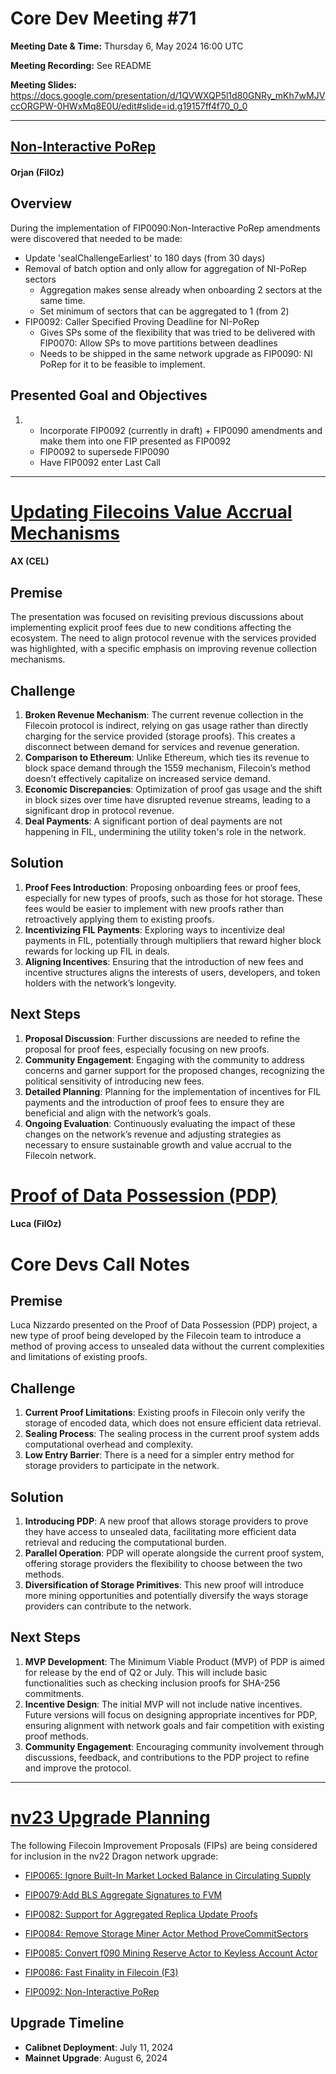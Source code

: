 # Core Dev Meeting #71 

**Meeting Date & Time:** Thursday 6, May 2024 16:00 UTC

**Meeting Recording:** See README

**Meeting Slides:** https://docs.google.com/presentation/d/1QVWXQP5l1d80GNRy_mKh7wMJVccORGPW-0HWxMq8E0U/edit#slide=id.g19157ff4f70_0_0


---

## [Non-Interactive PoRep](https://github.com/filecoin-project/FIPs/pull/1018)
#### Orjan (FilOz)

## Overview
During the implementation of FIP0090:Non-Interactive PoRep amendments were discovered that needed to be made: 
- Update 'sealChallengeEarliest' to 180 days (from 30 days)
- Removal of batch option and only allow for aggregation of NI-PoRep sectors
    - Aggregation makes sense already when onboarding 2 sectors at the same time.
    - Set minimum of sectors that can be aggregated to 1 (from 2) 
- FIP0092: Caller Specified Proving Deadline for NI-PoRep 
    - Gives SPs some of the flexibility that was tried to be delivered with FIP0070: Allow SPs to move partitions between deadlines 
    - Needs to be shipped in the same network upgrade as FIP0090: NI PoRep for it to be feasible to implement. 


## Presented Goal and Objectives
1. 
   - Incorporate FIP0092 (currently in draft) + FIP0090 amendments and make them into one FIP presented as FIP0092
   - FIP0092 to supersede FIP0090 
   - Have FIP0092 enter Last Call 

---
# [Updating Filecoins Value Accrual Mechanisms](https://github.com/filecoin-project/FIPs/discussions/557)
#### AX (CEL)


## Premise
The presentation was focused on revisiting previous discussions about implementing explicit proof fees due to new conditions affecting the ecosystem. The need to align protocol revenue with the services provided was highlighted, with a specific emphasis on improving revenue collection mechanisms.

## Challenge
1. **Broken Revenue Mechanism**: The current revenue collection in the Filecoin protocol is indirect, relying on gas usage rather than directly charging for the service provided (storage proofs). This creates a disconnect between demand for services and revenue generation.
2. **Comparison to Ethereum**: Unlike Ethereum, which ties its revenue to block space demand through the 1559 mechanism, Filecoin’s method doesn’t effectively capitalize on increased service demand.
3. **Economic Discrepancies**: Optimization of proof gas usage and the shift in block sizes over time have disrupted revenue streams, leading to a significant drop in protocol revenue.
4. **Deal Payments**: A significant portion of deal payments are not happening in FIL, undermining the utility token's role in the network.

## Solution
1. **Proof Fees Introduction**: Proposing onboarding fees or proof fees, especially for new types of proofs, such as those for hot storage. These fees would be easier to implement with new proofs rather than retroactively applying them to existing proofs.
2. **Incentivizing FIL Payments**: Exploring ways to incentivize deal payments in FIL, potentially through multipliers that reward higher block rewards for locking up FIL in deals.
3. **Aligning Incentives**: Ensuring that the introduction of new fees and incentive structures aligns the interests of users, developers, and token holders with the network’s longevity.

## Next Steps
1. **Proposal Discussion**: Further discussions are needed to refine the proposal for proof fees, especially focusing on new proofs.
2. **Community Engagement**: Engaging with the community to address concerns and garner support for the proposed changes, recognizing the political sensitivity of introducing new fees.
3. **Detailed Planning**: Planning for the implementation of incentives for FIL payments and the introduction of proof fees to ensure they are beneficial and align with the network’s goals.
4. **Ongoing Evaluation**: Continuously evaluating the impact of these changes on the network’s revenue and adjusting strategies as necessary to ensure sustainable growth and value accrual to the Filecoin network.


# [Proof of Data Possession (PDP)](https://github.com/filecoin-project/FIPs/discussions/1009)
#### Luca (FilOz)
# Core Devs Call Notes

## Premise
Luca Nizzardo presented on the Proof of Data Possession (PDP) project, a new type of proof being developed by the Filecoin team to introduce a method of proving access to unsealed data without the current complexities and limitations of existing proofs.

## Challenge
1. **Current Proof Limitations**: Existing proofs in Filecoin only verify the storage of encoded data, which does not ensure efficient data retrieval.
2. **Sealing Process**: The sealing process in the current proof system adds computational overhead and complexity.
3. **Low Entry Barrier**: There is a need for a simpler entry method for storage providers to participate in the network.

## Solution
1. **Introducing PDP**: A new proof that allows storage providers to prove they have access to unsealed data, facilitating more efficient data retrieval and reducing the computational burden.
2. **Parallel Operation**: PDP will operate alongside the current proof system, offering storage providers the flexibility to choose between the two methods.
3. **Diversification of Storage Primitives**: This new proof will introduce more mining opportunities and potentially diversify the ways storage providers can contribute to the network.

## Next Steps
1. **MVP Development**: The Minimum Viable Product (MVP) of PDP is aimed for release by the end of Q2 or July. This will include basic functionalities such as checking inclusion proofs for SHA-256 commitments.
2. **Incentive Design**: The initial MVP will not include native incentives. Future versions will focus on designing appropriate incentives for PDP, ensuring alignment with network goals and fair competition with existing proof methods.
3. **Community Engagement**: Encouraging community involvement through discussions, feedback, and contributions to the PDP project to refine and improve the protocol.

---
# [nv23 Upgrade Planning](https://github.com/filecoin-project/core-devs/discussions/149)  
The following Filecoin Improvement Proposals (FIPs) are being considered for inclusion in the nv22 Dragon network upgrade:
- [FIP0065: Ignore Built-In Market Locked Balance in Circulating Supply](https://github.com/filecoin-project/FIPs/blob/master/FIPS/fip-0065.md)

- [FIP0079:Add BLS Aggregate Signatures to FVM](https://github.com/filecoin-project/FIPs/blob/master/FIPS/fip-0079.md)

- [FIP0082: Support for Aggregated Replica Update Proofs](https://github.com/filecoin-project/FIPs/blob/master/FIPS/fip-0082.md) 
- [FIP0084: Remove Storage Miner Actor Method ProveCommitSectors](https://github.com/filecoin-project/FIPs/blob/master/FIPS/fip-0084.md)
- [FIP0085: Convert f090 Mining Reserve Actor to Keyless Account Actor](https://github.com/filecoin-project/FIPs/blob/master/FIPS/fip-0085.md)
- [FIP0086: Fast Finality in Filecoin (F3)](https://github.com/filecoin-project/FIPs/blob/master/FIPS/fip-0086.md)
- [FIP0092: Non-Interactive PoRep](https://github.com/filecoin-project/FIPs/blob/master/FIPS/fip-0092.md)




## Upgrade Timeline

- **Calibnet Deployment**: July 11, 2024
- **Mainnet Upgrade**: August 6, 2024

